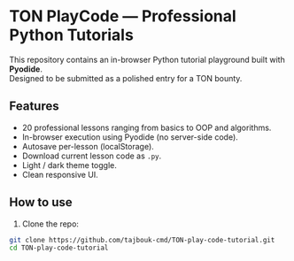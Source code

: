 # TON PlayCode — Professional Python Tutorials

This repository contains an in-browser Python tutorial playground built with **Pyodide**.  
Designed to be submitted as a polished entry for a TON bounty.

## Features
- 20 professional lessons ranging from basics to OOP and algorithms.
- In-browser execution using Pyodide (no server-side code).
- Autosave per-lesson (localStorage).
- Download current lesson code as `.py`.
- Light / dark theme toggle.
- Clean responsive UI.

## How to use
1. Clone the repo:
```bash
git clone https://github.com/tajbouk-cmd/TON-play-code-tutorial.git
cd TON-play-code-tutorial

